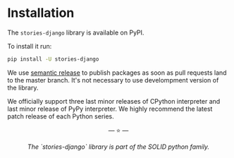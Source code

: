 # Installation

The `stories-django` library is available on PyPI.

To install it run:

```bash
pip install -U stories-django
```

We use [semantic release](https://semantic-release.gitbook.io/semantic-release/)
to publish packages as soon as pull requests land to the master branch. It's not
necessary to use develompment version of the library.

We officially support three last minor releases of CPython interpreter and last
minor release of PyPy interpreter. We highly recommend the latest patch release
of each Python series.

<p align="center">&mdash; ⭐️ &mdash;</p>
<p align="center"><i>The `stories-django` library is part of the SOLID python family.</i></p>
